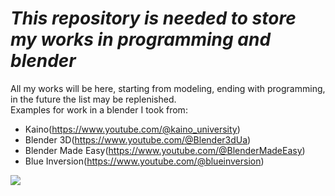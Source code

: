 # ***This repository is needed to store my works in programming and blender***

All my works will be here, starting from modeling, ending with programming, in the future the list may be replenished.  
Examples for work in a blender I took from:
- Kaino(https://www.youtube.com/@kaino_university)
- Blender 3D(https://www.youtube.com/@Blender3dUa)
- Blender Made Easy(https://www.youtube.com/@BlenderMadeEasy)
- Blue Inversion(https://www.youtube.com/@blueinversion)

![](https://images.unsplash.com/photo-1545569341-9eb8b30979d9?ixlib=rb-4.0.3&ixid=M3wxMjA3fDB8MHxwaG90by1wYWdlfHx8fGVufDB8fHx8fA%3D%3D&auto=format&fit=crop&w=1170&q=80)
